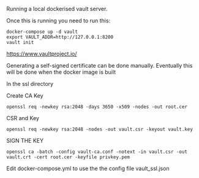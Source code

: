 Running a local dockerised vault server.

Once this is running you need to run this:

```
docker-compose up -d vault
export VAULT_ADDR=http://127.0.0.1:8200
vault init
```

https://www.vaultproject.io/

Generating a self-signed certificate can be done manually. 
Eventually this will be done when the docker image is built

In the ssl directory

Create CA Key
```
openssl req -newkey rsa:2048 -days 3650 -x509 -nodes -out root.cer
```

CSR and Key
```
openssl req -newkey rsa:2048 -nodes -out vault.csr -keyout vault.key
```

SIGN THE KEY
```
openssl ca -batch -config vault-ca.conf -notext -in vault.csr -out vault.crt -cert root.cer -keyfile privkey.pem 
```

Edit docker-compose.yml to use the the config file vault_ssl.json

